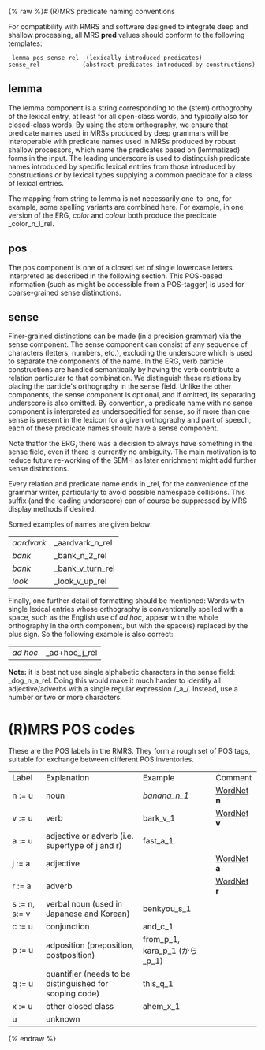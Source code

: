 {% raw %}# (R)MRS predicate naming conventions

For compatibility with RMRS and software designed to integrate deep and
shallow processing, all MRS **pred** values should conform to the
following templates:

    _lemma_pos_sense_rel  (lexically introduced predicates)
    sense_rel            (abstract predicates introduced by constructions)

## lemma

The lemma component is a string corresponding to the (stem) orthogrophy
of the lexical entry, at least for all open-class words, and typically
also for closed-class words. By using the stem orthography, we ensure
that predicate names used in MRSs produced by deep grammars will be
interoperable with predicate names used in MRSs produced by robust
shallow processors, which name the predicates based on (lemmatized)
forms in the input. The leading underscore is used to distinguish
predicate names introduced by specific lexical entries from those
introduced by constructions or by lexical types supplying a common
predicate for a class of lexical entries.

The mapping from string to lemma is not necessarily one-to-one, for
example, some spelling variants are combined here. For example, in one
version of the ERG, *color* and *colour* both produce the predicate
\_color\_n\_1\_rel.

## pos

The pos component is one of a closed set of single lowercase letters
interpreted as described in the following section. This POS-based
information (such as might be accessible from a POS-tagger) is used for
coarse-grained sense distinctions.

## sense

Finer-grained distinctions can be made (in a precision grammar) via the
sense component. The sense component can consist of any sequence of
characters (letters, numbers, etc.), excluding the underscore which is
used to separate the components of the name. In the ERG, verb particle
constructions are handled semantically by having the verb contribute a
relation particular to that combination. We distinguish these relations
by placing the particle's orthography in the sense field. Unlike the
other components, the sense component is optional, and if omitted, its
separating underscore is also omitted. By convention, a predicate name
with no sense component is interpreted as underspecified for sense, so
if more than one sense is present in the lexicon for a given orthography
and part of speech, each of these predicate names should have a sense
component.

Note thatfor the ERG, there was a decision to always have something in
the sense field, even if there is currently no ambiguity. The main
motivation is to reduce future re-working of the SEM-I as later
enrichment might add further sense distinctions.

Every relation and predicate name ends in \_rel, for the convenience of
the grammar writer, particularly to avoid possible namespace collisions.
This suffix (and the leading underscore) can of course be suppressed by
MRS display methods if desired.

Somed examples of names are given below:

|            |                      |
|------------|----------------------|
| *aardvark* | \_aardvark\_n\_rel   |
| *bank*     | \_bank\_n\_2\_rel    |
| *bank*     | \_bank\_v\_turn\_rel |
| *look*     | \_look\_v\_up\_rel   |

Finally, one further detail of formatting should be mentioned: Words
with single lexical entries whose orthography is conventionally spelled
with a space, such as the English use of *ad hoc*, appear with the whole
orthography in the orth component, but with the space(s) replaced by the
plus sign. So the following example is also correct:

|          |                  |
|----------|------------------|
| *ad hoc* | \_ad+hoc\_j\_rel |

**Note:** it is best not use single alphabetic characters in the sense
field: \_dog\_n\_a\_rel. Doing this would make it much harder to
identify all adjective/adverbs with a single regular expression /\_a\_/.
Instead, use a number or two or more characters.

# (R)MRS POS codes

These are the POS labels in the RMRS. They form a rough set of POS tags,
suitable for exchange between different POS inventories.

|               |                                                         |                                     |                           |
|---------------|---------------------------------------------------------|-------------------------------------|---------------------------|
| Label         | Explanation                                             | Example                             | Comment                   |
| n := u        | noun                                                    | *banana\_n\_1*                      | [WordNet](/WordNet) **n** |
| v := u        | verb                                                    | bark\_v\_1                          | [WordNet](/WordNet) **v** |
| a := u        | adjective or adverb (i.e. supertype of j and r)         | fast\_a\_1                          |                           |
| j := a        | adjective                                               |                                     | [WordNet](/WordNet) **a** |
| r := a        | adverb                                                  |                                     | [WordNet](/WordNet) **r** |
| s := n, s:= v | verbal noun (used in Japanese and Korean)               | benkyou\_s\_1                       |                           |
| c := u        | conjunction                                             | and\_c\_1                           |                           |
| p := u        | adposition (preposition, postposition)                  | from\_p\_1, kara\_p\_1 (から\_p\_1) |                           |
| q := u        | quantifier (needs to be distinguished for scoping code) | this\_q\_1                          |                           |
| x := u        | other closed class                                      | ahem\_x\_1                          |                           |
| u             | unknown                                                 |                                     |                           |
{% endraw %}